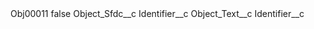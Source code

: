 <?xml version="1.0" encoding="UTF-8"?>
<CustomMetadata xmlns="http://soap.sforce.com/2006/04/metadata" xmlns:xsi="http://www.w3.org/2001/XMLSchema-instance" xmlns:xsd="http://www.w3.org/2001/XMLSchema">
    <label>Obj00011</label>
    <protected>false</protected>
    <values>
        <field>Object_Sfdc__c</field>
        <value xsi:type="xsd:string">Identifier__c</value>
    </values>
    <values>
        <field>Object_Text__c</field>
        <value xsi:type="xsd:string">Identifier__c</value>
    </values>
</CustomMetadata>
